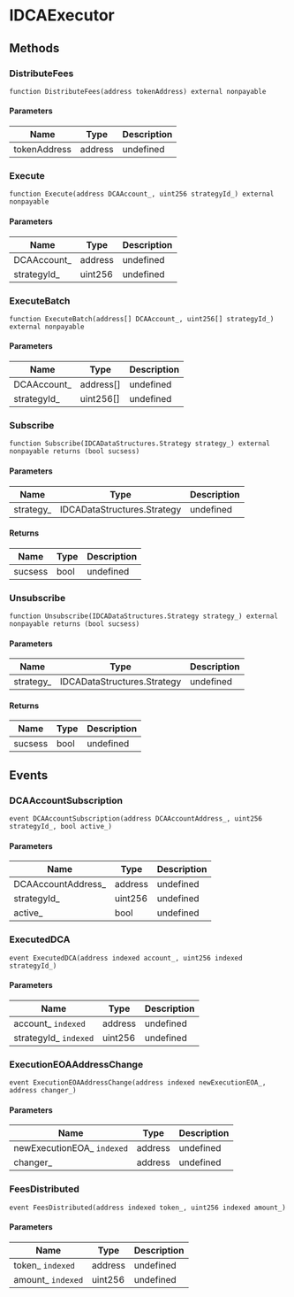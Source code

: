 # IDCAExecutor









## Methods

### DistributeFees

```solidity
function DistributeFees(address tokenAddress) external nonpayable
```





#### Parameters

| Name | Type | Description |
|---|---|---|
| tokenAddress | address | undefined |

### Execute

```solidity
function Execute(address DCAAccount_, uint256 strategyId_) external nonpayable
```





#### Parameters

| Name | Type | Description |
|---|---|---|
| DCAAccount_ | address | undefined |
| strategyId_ | uint256 | undefined |

### ExecuteBatch

```solidity
function ExecuteBatch(address[] DCAAccount_, uint256[] strategyId_) external nonpayable
```





#### Parameters

| Name | Type | Description |
|---|---|---|
| DCAAccount_ | address[] | undefined |
| strategyId_ | uint256[] | undefined |

### Subscribe

```solidity
function Subscribe(IDCADataStructures.Strategy strategy_) external nonpayable returns (bool sucsess)
```





#### Parameters

| Name | Type | Description |
|---|---|---|
| strategy_ | IDCADataStructures.Strategy | undefined |

#### Returns

| Name | Type | Description |
|---|---|---|
| sucsess | bool | undefined |

### Unsubscribe

```solidity
function Unsubscribe(IDCADataStructures.Strategy strategy_) external nonpayable returns (bool sucsess)
```





#### Parameters

| Name | Type | Description |
|---|---|---|
| strategy_ | IDCADataStructures.Strategy | undefined |

#### Returns

| Name | Type | Description |
|---|---|---|
| sucsess | bool | undefined |



## Events

### DCAAccountSubscription

```solidity
event DCAAccountSubscription(address DCAAccountAddress_, uint256 strategyId_, bool active_)
```





#### Parameters

| Name | Type | Description |
|---|---|---|
| DCAAccountAddress_  | address | undefined |
| strategyId_  | uint256 | undefined |
| active_  | bool | undefined |

### ExecutedDCA

```solidity
event ExecutedDCA(address indexed account_, uint256 indexed strategyId_)
```





#### Parameters

| Name | Type | Description |
|---|---|---|
| account_ `indexed` | address | undefined |
| strategyId_ `indexed` | uint256 | undefined |

### ExecutionEOAAddressChange

```solidity
event ExecutionEOAAddressChange(address indexed newExecutionEOA_, address changer_)
```





#### Parameters

| Name | Type | Description |
|---|---|---|
| newExecutionEOA_ `indexed` | address | undefined |
| changer_  | address | undefined |

### FeesDistributed

```solidity
event FeesDistributed(address indexed token_, uint256 indexed amount_)
```





#### Parameters

| Name | Type | Description |
|---|---|---|
| token_ `indexed` | address | undefined |
| amount_ `indexed` | uint256 | undefined |



